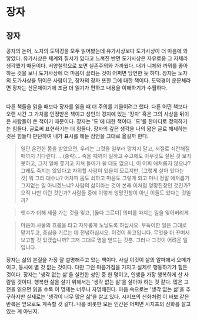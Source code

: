 # 장자
## 장자

 공자의 논어, 노자의 도덕경을 모두 읽어봤는데 유가사상보다 도가사상이 더 마음에 와 닿았다. 유가사상은 체계와 질서가 있다고 느껴진 반면 도가사상은 자유로움 그 자체라 생각했기 때문이다. 서양철학으로 보면 실존주의와 가까웠다. 내가 니체와 까뮈를 좋아하는 것을 보니 도가사상에 더 마음이 끌리는 것이 어쩌면 당연한 듯 하다. 장자는 노자의 도가사상을 뒤이은 사람이고, 장자의 장자 또한 그에 대한 책이다. 도덕경이 운문체라면 장자는 산문체이기에 조금 더 읽기가 편하고 내용을 이해하기가 수월하다. ﻿

<br>
 다른 책들을 읽을 때보다 장자를 읽을 때 더 주의를 기울이려고 했다. 다른 어떤 책보다 오랜 시간 그 가치를 인정받은 책이고 성인의 경지에 있는 &#39;장자&#39; 혹은 그의 사상을 뒤이은 사람들이 쓴 책이기 때문이다.
 장자는 &#39;도&#39;에 대한 책이다. &#39;도&#39;를 한마디로 정의하기는 힘들다. 글로써 표현하기는 더 힘들다. 장자의 깊은 생각을 나의 짧은 글로 해제하는 것은 힘들다 판단하여 내가 표시를 해둔 잠언을 그대로 옮길까 한다.

>일단 온전한 몸을 받았으면, 우리는 그것을 일부러 망치지 말고, 저절로 쇠잔해질 때까지 기다린다. ...(중략)... 죽을 때까지 일하고 수고해도 아무것도 잘된 것 보지 못하고, 그저 일에 쫓기고 지쳐 돌아가 쉴 데도 없으니, 이 어찌 애처롭지 않으냐? 그래도 죽지는 않았다고 자위할 사람이 있을지 모르지만, [그렇게 살아 있다는 것] 뭐 그리 대수냐? 어차피 몸도 쇠하고 마음도 그렇게 되고 마니 정말 애처롭기 그지없는 일 아니겠느냐? 사람의 삶이라는 것이 본래 이처럼 엉망진창인 것인가? 오직 나만 이런 것인가? 사람들 중에 이렇게 엉망진창이 아닌 이들도 있다는 것일까?
﻿

>햇수가 더해 세울 가는 것을 잊고, [옳다 그르다] 의미를 따지는 일을 잊어버리게

>마음이 사물의 흐름을 타고 자유롭게 노닐도록 하십시오. 부득이한 일은 그대로 맡겨두고, 중심을 기르는 데 전념하십시오. 이것이 최고입니다. 무엇을 더 꾸며서 보고할 것 있겠습니까? 그저 그대로 명을 받드는 것뿐. 그러나 그것이 어려운 일입니다.

장자는 삶의 본질을 가장 잘 설명해주고 있는 책이다. 사실 이것이 삶의 알파에서 오메가이고, 동시에 별 것 없는 것이다. 다만 그런 마음가짐을 가지고 실제로 행동하기가 힘든 것이다. 장자는 &#39;생각 없는 삶&#39;을 실천한 성인 중 한 명이고, 인생을 가장 행복하게 산 사람일 것이다. 행복한 삶을 살기 위해서는 &#39;생각 없는 삶&#39;을 살아야 하는 것 같다. 많은 고전을 읽으면 읽을 수록 이 명제는 너무나 자명해진다. 마음 속으로는 &#39;생각 없는 삶&#39;을 추구하지만 실제로는 &#39;생각이 너무 많은 삶&#39;을 살고 있다. 시지프의 신화처럼 이 바보 같은 반복은 앞으로도 계속할 것 같다. 나를 비롯한 모든 인간은 어쩌면 시지프의 신화를 살고 있는 게 아닌지.
